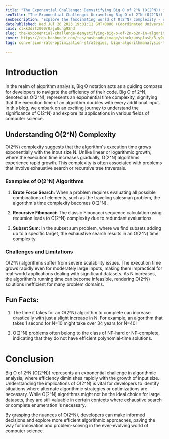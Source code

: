 ```yaml
---
title: "The Exponential Challenge: Demystifying Big O of 2^N (O(2^N)) in Algorithms"
seoTitle: "The Exponential Challenge: Unraveling Big O of 2^N (O(2^N)) in Algo"
seoDescription: "Explore the fascinating world of O(2^N) complexity - exponential growth in algorithmic execution! Discover its applications, limitations, and insights."
datePublished: Wed Jul 26 2023 19:01:11 GMT+0000 (Coordinated Universal Time)
cuid: clkk3d7tz000r0ajw0uhg92hd
slug: the-exponential-challenge-demystifying-big-o-of-2n-o2n-in-algorithms
cover: https://cdn.hashnode.com/res/hashnode/image/stock/unsplash/3-y9vq8uoxk/upload/38919e5acccc03cd92190d60fadfb114.jpeg
tags: conversion-rate-optimization-strategies, bigo-algorithmanalysis-timecomplexity-lineartime-on-efficientalgorithms-optimization-programmingcomputerscience, bigonotation, exponentialcomplexity, efficiencychallenges

---
```


# Introduction

In the realm of algorithm analysis, Big O notation acts as a guiding compass for developers to navigate the efficiency of their code. Big O of 2^N, denoted as O(2^N), represents an exponential time complexity, signifying that the execution time of an algorithm doubles with every additional input. In this blog, we embark on an exciting journey to understand the significance of O(2^N) and explore its applications in various fields of computer science.

## Understanding O(2^N) Complexity

O(2^N) complexity suggests that the algorithm's execution time grows exponentially with the input size N. Unlike linear or logarithmic growth, where the execution time increases gradually, O(2^N) algorithms experience rapid growth. This complexity is often associated with problems that involve exhaustive search or recursive tree traversals.

### Examples of O(2^N) Algorithms

1. **Brute Force Search:** When a problem requires evaluating all possible combinations of elements, such as the traveling salesman problem, the algorithm's time complexity becomes O(2^N).
    
2. **Recursive Fibonacci:** The classic Fibonacci sequence calculation using recursion leads to O(2^N) complexity due to redundant evaluations.
    
3. **Subset Sum:** In the subset sum problem, where we find subsets adding up to a specific target, the exhaustive search results in an O(2^N) time complexity.
    

### Challenges and Limitations

O(2^N) algorithms suffer from severe scalability issues. The execution time grows rapidly even for moderately large inputs, making them impractical for real-world applications dealing with significant datasets. As N increases, the algorithm's running time can become infeasible, rendering O(2^N) solutions inefficient for many problem domains.

## Fun Facts:

1. The time it takes for an O(2^N) algorithm to complete can increase drastically with just a slight increase in N. For example, an algorithm that takes 1 second for N=10 might take over 34 years for N=40!
    
2. O(2^N) problems often belong to the class of NP-hard or NP-complete, indicating that they do not have efficient polynomial-time solutions.
    

# Conclusion

Big O of 2^N (O(2^N)) represents an exponential challenge in algorithmic analysis, where efficiency diminishes rapidly with the growth of input size. Understanding the implications of O(2^N) is vital for developers to identify situations where alternate algorithmic strategies or optimizations are necessary. While O(2^N) algorithms might not be the ideal choice for large datasets, they are still valuable in certain contexts where exhaustive search or complete enumeration is necessary.

By grasping the nuances of O(2^N), developers can make informed decisions and explore more efficient algorithmic approaches, paving the way for innovation and problem-solving in the ever-evolving world of computer science.